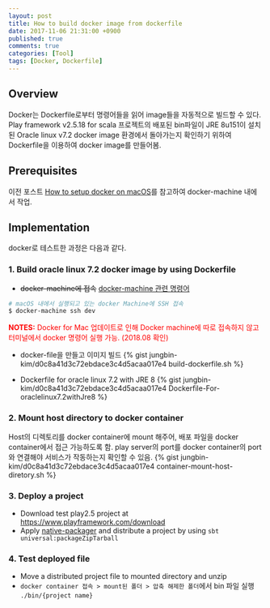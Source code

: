 ```yaml
---
layout: post
title: How to build docker image from dockerfile
date: 2017-11-06 21:31:00 +0900 
published: true
comments: true
categories: [Tool]
tags: [Docker, Dockerfile]
---
```


## Overview
Docker는 Dockerfile로부터 명령어들을 읽어 image들을 자동적으로 빌드할 수 있다.
Play framework v2.5.18 for scala 프로젝트의 배포된 bin파일이 
JRE 8u151이 설치된 Oracle linux v7.2 docker image 환경에서 돌아가는지 확인하기 위하여
Dockerfile을 이용하여 docker image를 만들어봄.

## Prerequisites
이전 포스트 [How to setup docker on macOS]({{site.baseUrl}}/notes/2017-06-03-docker-setup-macos/)를
참고하여 docker-machine 내에서 작업.

## Implementation 
docker로 테스트한 과정은 다음과 같다.

### 1. Build oracle linux 7.2 docker image by using Dockerfile
- ~~docker-machine에 접속~~ [docker-machine 관련 명령어](https://gist.github.com/jungbin-kim/d0c8a41d3c72ebdace3c4d5acaa017e4#file-docker-machine-sh)
```sh
# macOS 내에서 실행되고 있는 docker Machine에 SSH 접속
$ docker-machine ssh dev
```
<span style="color:red">**NOTES:** Docker for Mac 업데이트로 인해 Docker machine에 따로 접속하지 않고 터미널에서 docker 명령어 실행 가능. (2018.08 확인)</span>

- docker-file을 만들고 이미지 빌드
{% gist jungbin-kim/d0c8a41d3c72ebdace3c4d5acaa017e4 build-dockerfile.sh %}

- Dockerfile for oracle linux 7.2 with JRE 8
{% gist jungbin-kim/d0c8a41d3c72ebdace3c4d5acaa017e4 Dockerfile-For-oraclelinux7.2withJre8 %}

### 2. Mount host directory to docker container
Host의 디렉토리를 docker container에 mount 해주어, 배포 파일을 docker container에서 접근 가능하도록 함.
play server의 port를 docker container의 port와 연결해야 서비스가 작동하는지 확인할 수 있음.
{% gist jungbin-kim/d0c8a41d3c72ebdace3c4d5acaa017e4 container-mount-host-diretory.sh %}


### 3. Deploy a project
- Download test play2.5 project at https://www.playframework.com/download
- Apply [native-packager](https://www.scala-sbt.org/sbt-native-packager/index.html) 
and distribute a project by using `sbt universal:packageZipTarball`

### 4. Test deployed file 
- Move a distributed project file to mounted directory and unzip
- `docker container 접속 > mount된 폴더 > 압축 해제한 폴더`에서 bin 파일 실행 `./bin/{project name}`

